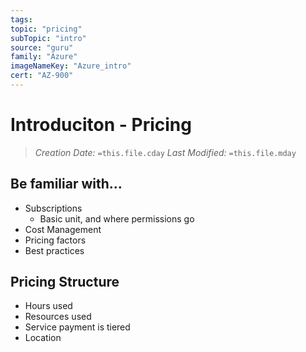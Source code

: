 ```yaml
---
tags:
topic: "pricing"
subTopic: "intro"
source: "guru"
family: "Azure"
imageNameKey: "Azure_intro"
cert: "AZ-900"
---
```

# Introduciton - Pricing
> *Creation Date:* `=this.file.cday`
> *Last Modified:* `=this.file.mday`

## Be familiar with...

- Subscriptions
	- Basic unit, and where permissions go
- Cost Management
- Pricing factors
- Best practices

## Pricing Structure

- Hours used
- Resources used
- Service payment is tiered
- Location